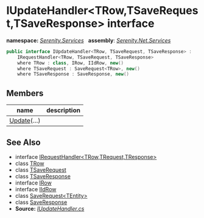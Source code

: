 # IUpdateHandler&lt;TRow,TSaveRequest,TSaveResponse&gt; interface
**namespace:** *[Serenity.Services](../README.md#serenity.services-namespace)*   **assembly**: *[Serenity.Net.Services](../README.md)*

```csharp
public interface IUpdateHandler<TRow, TSaveRequest, TSaveResponse> : 
    IRequestHandler<TRow, TSaveRequest, TSaveResponse>
    where TRow : class, IRow, IIdRow, new()
    where TSaveRequest : SaveRequest<TRow>, new()
    where TSaveResponse : SaveResponse, new()
```

## Members

| name | description |
| --- | --- |
| [Update](IUpdateHandler-3/Update.md)(…) |  |

## See Also

* interface [IRequestHandler&lt;TRow,TRequest,TResponse&gt;](IRequestHandler-3.md)
* class [TRow](../Serenity.Net.Services/IUpdateHandler-3.TRow.md)
* class [TSaveRequest](../Serenity.Net.Services/IUpdateHandler-3.TSaveRequest.md)
* class [TSaveResponse](../Serenity.Net.Services/IUpdateHandler-3.TSaveResponse.md)
* interface [IRow](../Serenity.Net.Entity/../Serenity.Data/IRow.md)
* interface [IIdRow](../Serenity.Net.Entity/../Serenity.Data/IIdRow.md)
* class [SaveRequest&lt;TEntity&gt;](SaveRequest-1.md)
* class [SaveResponse](SaveResponse.md)
* **Source:** *[IUpdateHandler.cs](https://github.com/serenity-is/Serenity/blob/master/src/Serenity.Net.Services/RequestHandlers/Save/IUpdateHandler.cs)*